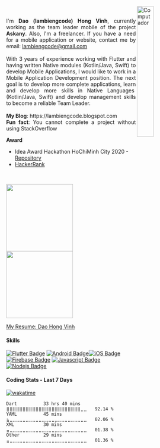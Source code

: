 
<img src="https://github.com/hongvinhmobile/hongvinhmobile/blob/main/gif/banner_gif.gif?raw=true" width="30%" height=auto align="right" alt="Computador">
<p align="justify" margin="70%"> 
<br>
I'm <strong>Dao (lambiengcode) Hong Vinh</strong>, currently working as the team leader mobile of the project <strong>Askany</strong>.
Also, I'm a freelancer. If you have a need for a mobile application or website, contact me by email: <a href="lambiengcode@gmail.com">lambiengcode@gmail.com</a><br><br>
With 3 years of experience working with Flutter and having written Native modules (Kotlin/Java, Swift) to develop Mobile Applications, I would like to work in a Mobile Application Development position.
The next goal is to develop more complete applications, learn and develop more skills in Native Languages ​​(Kotlin/Java, Swift) and develop management skills to become a reliable Team Leader.<br><br>
<strong>My Blog</strong>: https://lambiengcode.blogspot.com <br>
<strong>Fun fact</strong>: You cannot complete a project without using StackOverflow <br>

<strong>Award</strong>
- Idea Award Hackathon HoChiMinh City 2020 - [Repository](https://github.com/hongvinhmobile/hackathon2020)
- [HackerRank](https://www.hackerrank.com/lambiengcode)
</p>
<br>
<p>
<img src="https://github-readme-stats.vercel.app/api?username=Iambiengcode&count_private=true&show_icons=true&theme=blueberry&include_all_commits=true" height="180em"/>
<img src="https://github-readme-stats.vercel.app/api/top-langs/?username=Iambiengcode&show_icons=true&layout=compact&cache_seconds=1800&langs_count=8&theme=blueberry&count_private=true&show_icons=true" height="180em"/>
</p>

[My Resume: Dao Hong Vinh](https://www.topcv.vn/xem-cv/AwANAV1VCVYEA1ZVBFIGVwpYAgRUAQtSBlQHUgaf1a)

#### Skills
[![Flutter Badge](https://img.shields.io/badge/-Flutter-007acc?style=for-the-badge&labelColor=black&logo=flutter&logoColor=007acc)](#) [![Android Badge](https://img.shields.io/badge/-Android-3C8749?style=for-the-badge&labelColor=black&logo=android&logoColor=3C8749)](#)[![iOS Badge](https://img.shields.io/badge/-Swift-61DBFB?style=for-the-badge&labelColor=black&logo=swift&logoColor=61DBFB)](#)[![Firebase Badge](https://img.shields.io/badge/-Firebase-e69514?style=for-the-badge&labelColor=black&logo=firebase&logoColor=ffa500)](#)
[![Javascript Badge](https://img.shields.io/badge/-Javascript-F0DB4F?style=for-the-badge&labelColor=black&logo=javascript&logoColor=F0DB4F)](#) [![Nodejs Badge](https://img.shields.io/badge/-Nodejs-3C873A?style=for-the-badge&labelColor=black&logo=node.js&logoColor=3C873A)](#)

#### Coding Stats - Last 7 Days
[![wakatime](https://wakatime.com/badge/user/5d4db953-dc6c-4757-bdef-ad13371c1fab.svg)](https://wakatime.com/@5d4db953-dc6c-4757-bdef-ad13371c1fab)
<!--START_SECTION:waka-->

```text
Dart          33 hrs 40 mins  ⣿⣿⣿⣿⣿⣿⣿⣿⣿⣿⣿⣿⣿⣿⣿⣿⣿⣿⣿⣿⣿⣿⣿⣀⣀   92.14 %
YAML          45 mins         ⣦⣀⣀⣀⣀⣀⣀⣀⣀⣀⣀⣀⣀⣀⣀⣀⣀⣀⣀⣀⣀⣀⣀⣀⣀   02.06 %
XML           30 mins         ⣤⣀⣀⣀⣀⣀⣀⣀⣀⣀⣀⣀⣀⣀⣀⣀⣀⣀⣀⣀⣀⣀⣀⣀⣀   01.38 %
Other         29 mins         ⣤⣀⣀⣀⣀⣀⣀⣀⣀⣀⣀⣀⣀⣀⣀⣀⣀⣀⣀⣀⣀⣀⣀⣀⣀   01.36 %
```

<!--END_SECTION:waka-->
